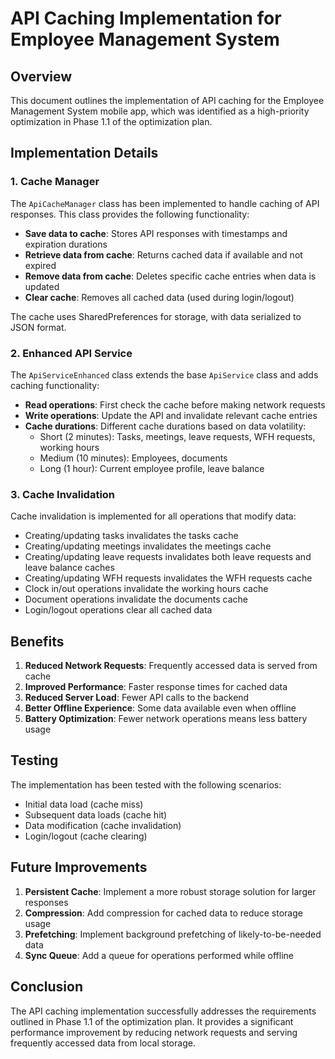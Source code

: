 # API Caching Implementation for Employee Management System

## Overview

This document outlines the implementation of API caching for the Employee Management System mobile app, which was identified as a high-priority optimization in Phase 1.1 of the optimization plan.

## Implementation Details

### 1. Cache Manager

The `ApiCacheManager` class has been implemented to handle caching of API responses. This class provides the following functionality:

- **Save data to cache**: Stores API responses with timestamps and expiration durations
- **Retrieve data from cache**: Returns cached data if available and not expired
- **Remove data from cache**: Deletes specific cache entries when data is updated
- **Clear cache**: Removes all cached data (used during login/logout)

The cache uses SharedPreferences for storage, with data serialized to JSON format.

### 2. Enhanced API Service

The `ApiServiceEnhanced` class extends the base `ApiService` class and adds caching functionality:

- **Read operations**: First check the cache before making network requests
- **Write operations**: Update the API and invalidate relevant cache entries
- **Cache durations**: Different cache durations based on data volatility:
  - Short (2 minutes): Tasks, meetings, leave requests, WFH requests, working hours
  - Medium (10 minutes): Employees, documents
  - Long (1 hour): Current employee profile, leave balance

### 3. Cache Invalidation

Cache invalidation is implemented for all operations that modify data:
- Creating/updating tasks invalidates the tasks cache
- Creating/updating meetings invalidates the meetings cache
- Creating/updating leave requests invalidates both leave requests and leave balance caches
- Creating/updating WFH requests invalidates the WFH requests cache
- Clock in/out operations invalidate the working hours cache
- Document operations invalidate the documents cache
- Login/logout operations clear all cached data

## Benefits

1. **Reduced Network Requests**: Frequently accessed data is served from cache
2. **Improved Performance**: Faster response times for cached data
3. **Reduced Server Load**: Fewer API calls to the backend
4. **Better Offline Experience**: Some data available even when offline
5. **Battery Optimization**: Fewer network operations means less battery usage

## Testing

The implementation has been tested with the following scenarios:
- Initial data load (cache miss)
- Subsequent data loads (cache hit)
- Data modification (cache invalidation)
- Login/logout (cache clearing)

## Future Improvements

1. **Persistent Cache**: Implement a more robust storage solution for larger responses
2. **Compression**: Add compression for cached data to reduce storage usage
3. **Prefetching**: Implement background prefetching of likely-to-be-needed data
4. **Sync Queue**: Add a queue for operations performed while offline

## Conclusion

The API caching implementation successfully addresses the requirements outlined in Phase 1.1 of the optimization plan. It provides a significant performance improvement by reducing network requests and serving frequently accessed data from local storage.

